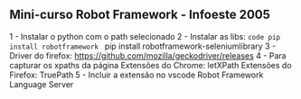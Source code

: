 ## Mini-curso **Robot Framework** - Infoeste 2005

1 - Instalar o python com o path selecionado
2 - Instalar as libs:
    ```code
    pip install robotframework
    ```
    pip install robotframework-seleniumlibrary
3 - Driver do firefox:
    https://github.com/mozilla/geckodriver/releases
4 - Para capturar os xpaths da página
    Extensões do Chrome:
        letXPath
    Extensões do Firefox:
        TruePath
5 - Incluir a extensão no vscode
    Robot Framework Language Server

